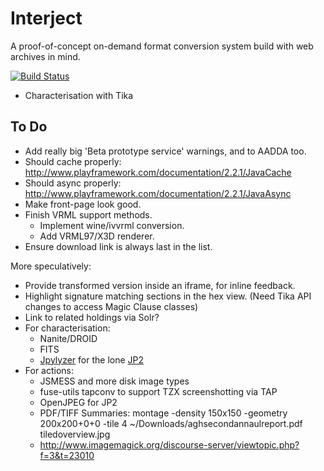 Interject
=========

A proof-of-concept on-demand format conversion system build with web archives in mind.

[![Build Status](https://travis-ci.org/ukwa/interject.png?branch=master)](https://travis-ci.org/ukwa/interject/)

* Characterisation with Tika

To Do
-----

* Add really big 'Beta prototype service' warnings, and to AADDA too.
* Should cache properly: http://www.playframework.com/documentation/2.2.1/JavaCache
* Should async properly: http://www.playframework.com/documentation/2.2.1/JavaAsync
* Make front-page look good.
* Finish VRML support methods.
    * Implement wine/ivvrml conversion.
    * Add VRML97/X3D renderer.
* Ensure download link is always last in the list.

More speculatively:

* Provide transformed version inside an iframe, for inline feedback.
* Highlight signature matching sections in the hex view. (Need Tika API changes to access Magic Clause classes)
* Link to related holdings via Solr?
* For characterisation:
    * Nanite/DROID
    * FITS
    * [Jpylyzer](https://github.com/openplanets/jpylyzer) for the lone [JP2](http://www.webarchive.org.uk/interject/inspect/http://web.archive.org/web/20071005171934/http://www.wchc.org.uk/pics/disney%201.jp2)
* For actions:
    * JSMESS and more disk image types
    * fuse-utils tapconv to support TZX screenshotting via TAP
    * OpenJPEG for JP2
    * PDF/TIFF Summaries:  montage -density 150x150 -geometry 200x200+0+0 -tile 4 ~/Downloads/aghsecondannaulreport.pdf tiledoverview.jpg
    * http://www.imagemagick.org/discourse-server/viewtopic.php?f=3&t=23010
